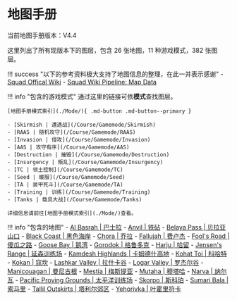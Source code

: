 # 地图手册

当前地图手册版本：V4.4

这里列出了所有现版本下的图层，包含 26 张地图，11 种游戏模式，382 张图层。

!!! success "以下的参考资料极大支持了地图信息的整理，在此一并表示感谢"
    - [Squad Offical Wiki](https://squad.fandom.com/wiki/Squad_Wiki)
    - [Squad Wiki Pipeline: Map Data](https://github.com/Squad-Wiki-Editorial/squad-wiki-pipeline-map-data)

!!! info "包含的游戏模式"
    通过这里的链接可依**模式**查找图层。

    [地图手册模式索引](./Mode/){ .md-button .md-button--primary }

    - [Skirmish | 遭遇战](/Course/Gamemode/Skirmish)
    - [RAAS | 随机攻守](/Course/Gamemode/RAAS)
    - [Invasion | 侵攻](/Course/Gamemode/Invasion)
    - [AAS | 攻守有序](/Course/Gamemode/AAS)
    - [Destruction | 摧毁](/Course/Gamemode/Destruction)
    - [Insurgency | 叛乱](/Course/Gamemode/Insurgency)
    - [TC | 领土控制](/Course/Gamemode/TC)
    - [Seed | 暖服](/Course/Gamemode/Seed)
    - [TA | 装甲死斗](/Course/Gamemode/TA)
    - [Training | 训练](/Course/Gamemode/Training)
    - [Tanks | 载具大战](/Course/Gamemode/Tanks)
    
    详细信息请前往[地图手册模式索引](./Mode/)查看。

!!! info "包含的地图"
    - [Al Basrah | 巴士拉](./Al_Basrah)
    - [Anvil | 铁砧](./Anvil)
    - [Belaya Pass | 贝拉亚山口](./Belaya_Pass)
    - [Black Coast | 黑色海岸](./Black_Coast)
    - [Chora | 乔拉](./Chora)
    - [Fallujah | 费卢杰](./Fallujah)
    - [Fool's Road | 傻瓜之路](./Fools_Road)
    - [Goose Bay | 鹅湾](./Goose_Bay)
    - [Gorodok | 格鲁多克](./Gorodok)
    - [Harju | 哈留](./Harju)
    - [Jensen's Range | 延森训练场](./Jensens_Range)
    - [Kamdesh Highlands | 卡姆德什高地](./Kamdesh_Highlands)
    - [Kohat Toi | 科哈特](./Kohat_Toi)
    - [Kokan | 寇坎](./Kokan)
    - [Lashkar Valley | 拉什卡谷](./Lashkar_Valley)
    - [Logar Valley | 罗杰尔谷](./Logar_Valley)
    - [Manicouagan | 曼尼古根](./Manicouagan)
    - [Mestia | 梅斯提亚](./Mestia)
    - [Mutaha | 穆塔哈](./Mutaha)
    - [Narva | 纳尔瓦](./Narva)
    - [Pacific Proving Grounds | 太平洋训练场](./Pacific_Proving_Grounds)
    - [Skorpo | 斯科珀](./Skorpo)
    - [Sumari Bala | 索马里](./Sumari_Bala)
    - [Tallil Outskirts | 塔利尔郊区](./Tallil_Outskirts)
    - [Yehorivka | 叶霍里符卡](./Yehorivka)
